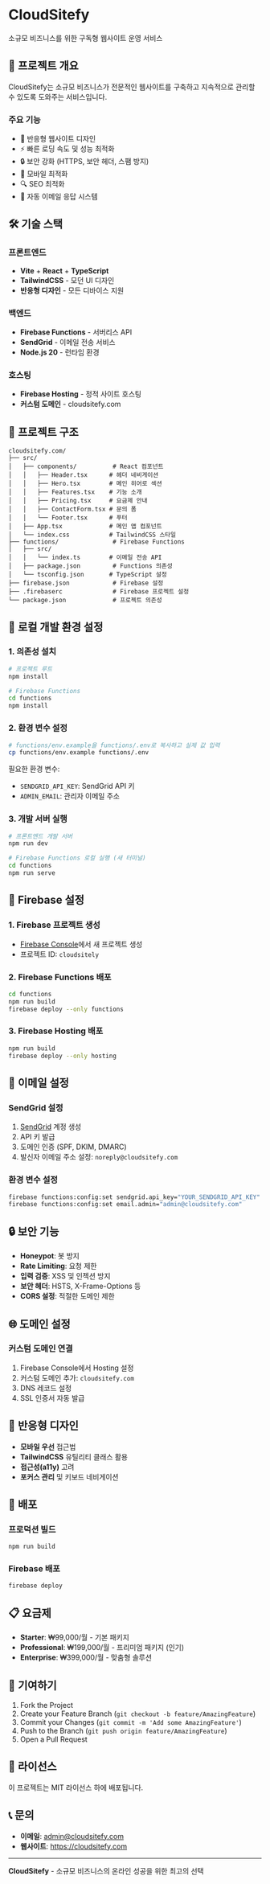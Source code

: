 # CloudSitefy

소규모 비즈니스를 위한 구독형 웹사이트 운영 서비스

## 🚀 프로젝트 개요

CloudSitefy는 소규모 비즈니스가 전문적인 웹사이트를 구축하고 지속적으로 관리할 수 있도록 도와주는 서비스입니다.

### 주요 기능
- 🎨 반응형 웹사이트 디자인
- ⚡ 빠른 로딩 속도 및 성능 최적화
- 🔒 보안 강화 (HTTPS, 보안 헤더, 스팸 방지)
- 📱 모바일 최적화
- 🔍 SEO 최적화
- 📧 자동 이메일 응답 시스템

## 🛠 기술 스택

### 프론트엔드
- **Vite** + **React** + **TypeScript**
- **TailwindCSS** - 모던 UI 디자인
- **반응형 디자인** - 모든 디바이스 지원

### 백엔드
- **Firebase Functions** - 서버리스 API
- **SendGrid** - 이메일 전송 서비스
- **Node.js 20** - 런타임 환경

### 호스팅
- **Firebase Hosting** - 정적 사이트 호스팅
- **커스텀 도메인** - cloudsitefy.com

## 📁 프로젝트 구조

```
cloudsitefy.com/
├── src/
│   ├── components/          # React 컴포넌트
│   │   ├── Header.tsx      # 헤더 네비게이션
│   │   ├── Hero.tsx        # 메인 히어로 섹션
│   │   ├── Features.tsx    # 기능 소개
│   │   ├── Pricing.tsx     # 요금제 안내
│   │   ├── ContactForm.tsx # 문의 폼
│   │   └── Footer.tsx      # 푸터
│   ├── App.tsx             # 메인 앱 컴포넌트
│   └── index.css           # TailwindCSS 스타일
├── functions/               # Firebase Functions
│   ├── src/
│   │   └── index.ts        # 이메일 전송 API
│   ├── package.json         # Functions 의존성
│   └── tsconfig.json       # TypeScript 설정
├── firebase.json            # Firebase 설정
├── .firebaserc              # Firebase 프로젝트 설정
└── package.json             # 프로젝트 의존성
```

## 🚀 로컬 개발 환경 설정

### 1. 의존성 설치
```bash
# 프로젝트 루트
npm install

# Firebase Functions
cd functions
npm install
```

### 2. 환경 변수 설정
```bash
# functions/env.example을 functions/.env로 복사하고 실제 값 입력
cp functions/env.example functions/.env
```

필요한 환경 변수:
- `SENDGRID_API_KEY`: SendGrid API 키
- `ADMIN_EMAIL`: 관리자 이메일 주소

### 3. 개발 서버 실행
```bash
# 프론트엔드 개발 서버
npm run dev

# Firebase Functions 로컬 실행 (새 터미널)
cd functions
npm run serve
```

## 🔧 Firebase 설정

### 1. Firebase 프로젝트 생성
- [Firebase Console](https://console.firebase.google.com/)에서 새 프로젝트 생성
- 프로젝트 ID: `cloudsitely`

### 2. Firebase Functions 배포
```bash
cd functions
npm run build
firebase deploy --only functions
```

### 3. Firebase Hosting 배포
```bash
npm run build
firebase deploy --only hosting
```

## 📧 이메일 설정

### SendGrid 설정
1. [SendGrid](https://sendgrid.com/) 계정 생성
2. API 키 발급
3. 도메인 인증 (SPF, DKIM, DMARC)
4. 발신자 이메일 주소 설정: `noreply@cloudsitefy.com`

### 환경 변수 설정
```bash
firebase functions:config:set sendgrid.api_key="YOUR_SENDGRID_API_KEY"
firebase functions:config:set email.admin="admin@cloudsitefy.com"
```

## 🔒 보안 기능

- **Honeypot**: 봇 방지
- **Rate Limiting**: 요청 제한
- **입력 검증**: XSS 및 인젝션 방지
- **보안 헤더**: HSTS, X-Frame-Options 등
- **CORS 설정**: 적절한 도메인 제한

## 🌐 도메인 설정

### 커스텀 도메인 연결
1. Firebase Console에서 Hosting 설정
2. 커스텀 도메인 추가: `cloudsitefy.com`
3. DNS 레코드 설정
4. SSL 인증서 자동 발급

## 📱 반응형 디자인

- **모바일 우선** 접근법
- **TailwindCSS** 유틸리티 클래스 활용
- **접근성(a11y)** 고려
- **포커스 관리** 및 키보드 네비게이션

## 🚀 배포

### 프로덕션 빌드
```bash
npm run build
```

### Firebase 배포
```bash
firebase deploy
```

## 📋 요금제

- **Starter**: ₩99,000/월 - 기본 패키지
- **Professional**: ₩199,000/월 - 프리미엄 패키지 (인기)
- **Enterprise**: ₩399,000/월 - 맞춤형 솔루션

## 🤝 기여하기

1. Fork the Project
2. Create your Feature Branch (`git checkout -b feature/AmazingFeature`)
3. Commit your Changes (`git commit -m 'Add some AmazingFeature'`)
4. Push to the Branch (`git push origin feature/AmazingFeature`)
5. Open a Pull Request

## 📄 라이선스

이 프로젝트는 MIT 라이선스 하에 배포됩니다.

## 📞 문의

- **이메일**: admin@cloudsitefy.com
- **웹사이트**: https://cloudsitefy.com

---

**CloudSitefy** - 소규모 비즈니스의 온라인 성공을 위한 최고의 선택
